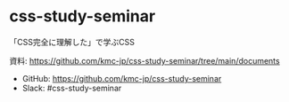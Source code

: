 # css-study-seminar
「CSS完全に理解した」で学ぶCSS

資料: https://github.com/kmc-jp/css-study-seminar/tree/main/documents

- GitHub: https://github.com/kmc-jp/css-study-seminar<br>
- Slack: #css-study-seminar
